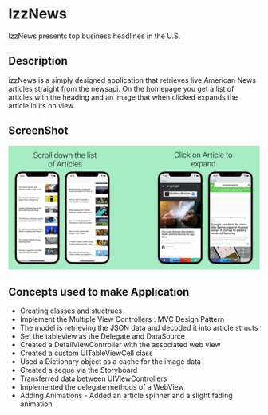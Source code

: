 # IzzNews

IzzNews presents top business headlines in the U.S.

## Description

izzNews is a simply designed application that retrieves live American News articles straight from the newsapi. On the homepage you get a list of articles with the heading and an image that when clicked expands the article in its on view. 

## ScreenShot

![](izNewss.png)

## Concepts used to make Application

- Creating classes and stuctrues
- Implement the Multiple View Controllers : MVC Design Pattern 
- The model is retrieving the JSON data and decoded it into article structs
- Set the tableview as the Delegate and DataSource
- Created a DetailViewController with the associated web view
- Created a custom UITableViewCell class
- Used a Dictionary object as a cache for the image data
- Created a segue via the Storyboard 
- Transferred data between UIViewControllers
- Implemented the delegate methods of a WebView
- Adding Animations - Added an article spinner and a slight fading animation




